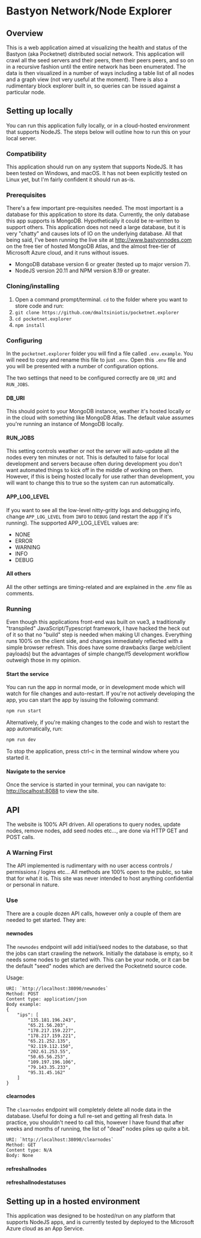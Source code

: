 # Bastyon Network/Node Explorer

## Overview

This is a web application aimed at visualizing the health and status of the Bastyon (aka Pocketnet) distributed social network. This application will crawl all the seed servers and their peers, then their peers peers, and so on in a recursive fashion until the entire network has been enumerated. The data is then visualized in a number of ways including a table list of all nodes and a graph view (not very useful at the moment). There is also a rudimentary block explorer built in, so queries can be issued against a particular node.

## Setting up locally

You can run this application fully locally, or in a cloud-hosted environment that supports NodeJS. The steps below will outline how to run this on your local server.

### Compatibility

This application should run on any system that supports NodeJS. It has been tested on Windows, and macOS. It has not been explicitly tested on Linux yet, but I'm fairly confident it should run as-is.

### Prerequisites

There's a few important pre-requisites needed. The most important is a database for this application to store its data. Currently, the only database this app supports is MongoDB. Hypothetically it could be re-written to support others. This application does not need a large database, but it is very "chatty" and causes lots of IO on the underlying database. All that being said, I've been running the live site at <http://www.bastyonnodes.com> on the free tier of hosted MongoDB Atlas, and the almost free-tier of Microsoft Azure cloud, and it runs without issues.

* MongoDB database version 6 or greater (tested up to major version 7).
* NodeJS version 20.11 and NPM version 8.19 or greater.

### Cloning/installing

1. Open a command prompt/terminal. `cd` to the folder where you want to store code and run:
2. `git clone https://github.com/dmaltsiniotis/pocketnet.explorer`
3. `cd pocketnet.explorer`
4. `npm install`

### Configuring

In the `pocketnet.explorer` folder you will find a file called `.env.example`. You will need to copy and rename this file to just `.env`. Open this `.env` file and you will be presented with a number of configuration options.

The two settings that need to be configured correctly are `DB_URI` and `RUN_JOBS`.

#### DB_URI

This should point to your MongoDB instance, weather it's hosted locally or in the cloud with something like MongoDB Atlas. The default value assumes you're running an instance of MongoDB locally.

#### RUN_JOBS

This setting controls weather or not the server will auto-update all the nodes every ten minutes or not. This is defaulted to false for local development and servers because often during development you don't want automated things to kick off in the middle of working on them. However, if this is being hosted locally for use rather than development, you will want to change this to true so the system can run automatically.

#### APP_LOG_LEVEL

If you want to see all the low-level nitty-gritty logs and debugging info, change `APP_LOG_LEVEL` from `INFO` to `DEBUG` (and restart the app if it's running). The supported APP_LOG_LEVEL values are:

* NONE
* ERROR
* WARNING
* INFO
* DEBUG

#### All others

All the other settings are timing-related and are explained in the .env file as comments.

### Running

Even though this applications front-end was built on vue3, a traditionally "transpiled" JavaScript/Typescript framework, I have hacked the heck out of it so that no "build" step is needed when making UI changes. Everything runs 100% on the client side, and changes immediately reflected with a simple browser refresh. This does have some drawbacks (large web/client payloads) but the advantages of simple change/f5 development workflow outweigh those in my opinion.

#### Start the service

You can run the app in normal mode, or in development mode which will watch for file changes and auto-restart. If you're not actively developing the app, you can start the app by issuing the following command:

```bash
npm run start
```

Alternatively, if you're making changes to the code and wish to restart the app automatically, run:

```bash
npm run dev
```

To stop the application, press ctrl-c in the terminal window where you started it.

#### Navigate to the service

Once the service is started in your terminal, you can navigate to: <http://localhost:8088> to view the site.

## API

The website is 100% API driven. All operations to query nodes, update nodes, remove nodes, add seed nodes etc..., are done via HTTP GET and POST calls.

### A Warning First

 The API implemented is rudimentary with no user access controls / permissions / logins etc... All methods are 100% open to the public, so take that for what it is. This site was never intended to host anything confidential or personal in nature.

### Use

There are a couple dozen API calls, however only a couple of them are needed to get started. They are:

#### newnodes

The `newnodes` endpoint will add initial/seed nodes to the database, so that the jobs can start crawling the network. Initially the database is empty, so it needs some nodes to get started with. This can be your node, or it can be the default "seed" nodes which are derived the Pocketnetd source code.

Usage:

```none
URI: `http://localhost:38090/newnodes`
Method: POST
Content type: application/json
Body example:
{
    "ips": [
        "135.181.196.243",
        "65.21.56.203",
        "178.217.159.227",
        "178.217.159.221",
        "65.21.252.135",
        "92.119.112.150",
        "202.61.253.55",
        "50.65.56.253",
        "109.197.196.106",
        "79.143.35.233",
        "95.31.45.162"
    ]
}
```

#### clearnodes

The `clearnodes` endpoint will completely delete all node data in the database. Useful for doing a full re-set and getting all fresh data. In practice, you shouldn't need to call this, however I have found that after weeks and months of running, the list of "dead" nodes piles up quite a bit.

```none
URI: `http://localhost:38090/clearnodes`
Method: GET
Content type: N/A
Body: None
```

#### refreshallnodes



#### refreshallnodestatuses

## Setting up in a hosted environment

This application was designed to be hosted/run on any platform that supports NodeJS apps, and is currently tested by deployed to the Microsoft Azure cloud as an App Service.
